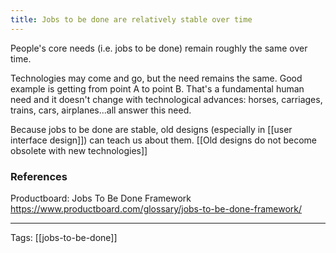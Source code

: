 ```yaml
---
title: Jobs to be done are relatively stable over time
---
```


People's core needs (i.e. jobs to be done) remain roughly the same over time.

Technologies may come and go, but the need remains the same. Good example is getting from point A to point B. That's a fundamental human need and it doesn't change with technological advances: horses, carriages, trains, cars, airplanes...all answer this need.

Because jobs to be done are stable, old designs (especially in [[user interface design]]) can teach us about them.
[[Old designs do not become obsolete with new technologies]]

### References
Productboard: Jobs To Be Done Framework https://www.productboard.com/glossary/jobs-to-be-done-framework/

---

Tags: [[jobs-to-be-done]]